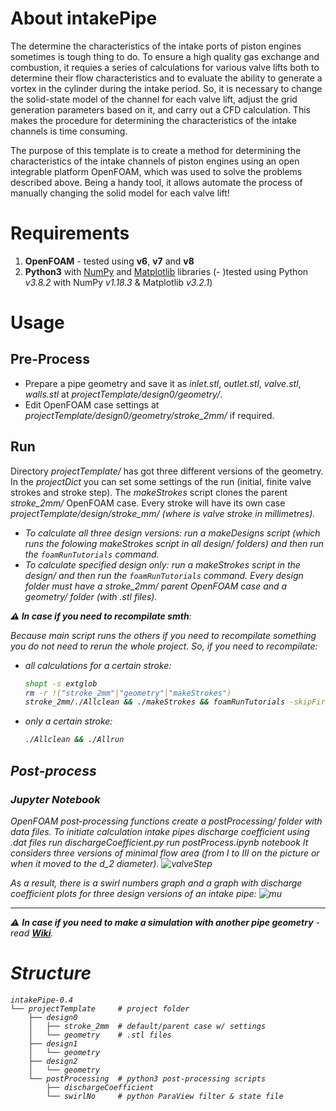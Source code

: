 # About intakePipe
The determine the characteristics of the intake ports of piston engines
sometimes is tough thing to do.
To ensure a high quality gas exchange and combustion, it requies a series of
calculations for various valve lifts both to determine their flow
characteristics and to evaluate the ability to generate a vortex in the
cylinder during the intake period. So, it is necessary to change the
solid-state model of the channel for each valve lift, adjust the grid
generation parameters based on it, and carry out a CFD calculation.
This makes the procedure for determining the characteristics of the intake
channels is time consuming.

The purpose of this template is to create a method for determining the
characteristics of the intake channels of piston engines using an open
integrable platform OpenFOAM, which was used to solve the problems described
above.
Being a handy tool, it allows automate the process of manually changing
the solid model for each valve lift!

<!-- ## Block diagramm of the algorythm
![blockDiagram](https://github.com/StasF1/intakePipe/wiki/src/images/blockDiagram-0.2.png) -->


# Requirements
1. **OpenFOAM** - tested using **v6**, **v7** and **v8**
1. **Python3** with [NumPy](https://numpy.org/) and
    [Matplotlib](https://matplotlib.org/) libraries (- )tested using Python
    *v3.8.2* with NumPy *v1.18.3* & Matplotlib *v3.2.1*)


# Usage
## Pre-Process
- Prepare a pipe geometry and save it as *inlet.stl*, *outlet.stl*,
*valve.stl*, *walls.stl* at *projectTemplate/design0/geometry/*.
- Edit OpenFOAM case settings at *projectTemplate/design0/geometry/stroke_2mm/*
    if required.

## Run
Directory *projectTemplate/* has got three different versions of the geometry.
In the *projectDict* you can set some settings of the run (initial, finite
valve strokes and stroke step).
The *makeStrokes* script clones the parent *stroke_2mm/* OpenFOAM case.
Every stroke will have its own case *projectTemplate/design<i>/stroke_<h>mm/*
(where <h> is valve stroke in millimetres).

- To calculate all three design versions: run a *makeDesigns* script (which
    runs the folowing *makeStrokes* script in all *design<i>/* folders) and
    then run the `foamRunTutorials` command.
- To calculate specified design only: run a *makeStrokes* script in the
    *design<i>/* and then run the `foamRunTutorials` command.
    Every design folder must have a *stroke_2mm/* parent OpenFOAM case and a
    *geometry/* folder (with *.stl* files).

**⚠ In case if you need to recompilate smth**:

Because main script runs the others if you need to recompilate something you do
not need to rerun the whole project. So, if you need to recompilate:
- all calculations for a certain stroke:
    ```bash
    shopt -s extglob
    rm -r !("stroke_2mm"|"geometry"|"makeStrokes")
    stroke_2mm/./Allclean && ./makeStrokes && foamRunTutorials -skipFirst
    ```
- only a certain stroke:
    ```bash
    ./Allclean && ./Allrun
    ```

## Post-process
### Jupyter Notebook
OpenFOAM post-processing functions create a _postProcessing/_ folder with data
files.
To initiate calculation intake pipes discharge coefficient using .dat files run
*dischargeCoefficient.py* run postProcess.ipynb notebook 
It considers three versions of minimal flow area (from I to III on the
picture or when it moved to the *d_2* diameter).
![valveStep](https://github.com/StasF1/intakePipe/wiki/src/images/valveStep.png)

As a result, there is a swirl numbers graph and a graph with discharge
coefficient plots for three design versions of an intake pipe:
![mu](https://github.com/StasF1/intakePipe/wiki/src/images/mu.png)

---
⚠ **In case if you need to make a simulation with another pipe geometry** -
read [**Wiki**](https://github.com/StasF1/intakePipe/wiki/Home).


# Structure
```gitignore
intakePipe-0.4
└── projectTemplate     # project folder
    ├── design0
    │   ├── stroke_2mm  # default/parent case w/ settings
    │   └── geometry    # .stl files
    ├── design1
    │   └── geometry
    ├── design2
    │   └── geometry
    └── postProcessing  # python3 post-processing scripts
        ├── dischargeCoefficient
        └── swirlNo     # python ParaView filter & state file
```

